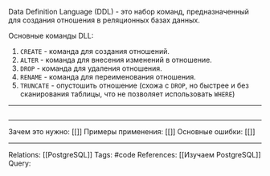 Data Definition Language (DDL) - это набор команд, предназначенный для создания отношения в реляционных базах данных. 

Основные команды DLL:
1. `CREATE` - команда для создания отношений. 
2. `ALTER` - команда для внесения изменений в отношение. 
3. `DROP` - команда для удаления отношения. 
4. `RENAME` - команда для переименования отношения. 
5. `TRUNCATE` - опустошить отношение (схожа с `DROP`, но быстрее и без сканирования таблицы, что не позволяет использовать `WHERE`)

___
```

```
___
Зачем это нужно: [[]] 
Примеры применения: [[]] 
Основные ошибки: [[]]
___
Relations: [[PostgreSQL]] 
Tags: #code
References: [[Изучаем PostgreSQL]] 
Query: 